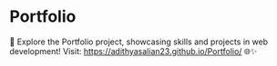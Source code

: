 # Portfolio

🚀 Explore the Portfolio project, showcasing skills and projects in web development! Visit: https://adithyasalian23.github.io/Portfolio/ 🌐✨





